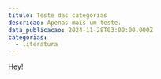 ```yaml
---
titulo: Teste das categorias
descricao: Apenas mais um teste.
data_publicacao: 2024-11-28T03:00:00.000Z
categorias:
  - literatura
---
```


Hey!
